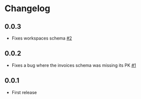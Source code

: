 # Changelog

## 0.0.3
  * Fixes workspaces schema [#2](https://github.com/singer-io/tap-mavenlink/pull/2)

## 0.0.2
  * Fixes a bug where the invoices schema was missing its PK [#1](https://github.com/singer-io/tap-mavenlink/pull/1)

## 0.0.1
  * First release
